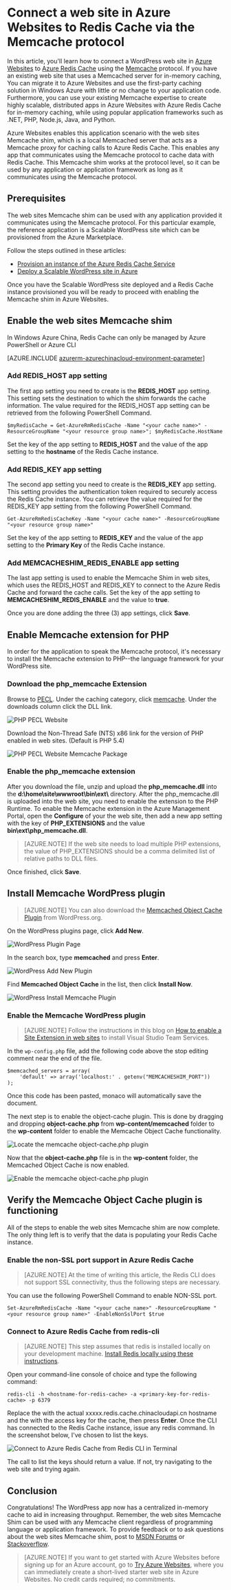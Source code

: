 <properties
	pageTitle="Connect a web site in Azure Websites to Redis Cache via the Memcache protocol | Windows Azure"
	description="Connect a web site in Azure App service to Redis Cache using the Memcache protocol"
	services="app-service\web"
	documentationCenter="php"
	authors="SyntaxC4"
	manager="wpickett"
	editor="riande"/>

<tags
	ms.service="app-service-web"
	ms.date="09/16/2015"
	wacn.date=""/>

# Connect a web site in Azure Websites to Redis Cache via the Memcache protocol

In this article, you'll learn how to connect a WordPress web site in [Azure Websites](/documentation/services/web-sites/) to [Azure Redis Cache][12] using the [Memcache][13] protocol. If you have an existing web site that uses a Memcached server for in-memory caching, You can migrate it to Azure Websites and use the first-party caching solution in Windows Azure with little or no change to your application code. Furthermore, you can use your existing Memcache expertise to create highly scalable, distributed apps in Azure Websites with Azure Redis Cache for in-memory caching, while using popular application frameworks such as .NET, PHP, Node.js, Java, and Python.  

Azure Websites enables this application scenario with the web sites Memcache shim, which is a local Memcached server that acts as a Memcache proxy for caching calls to Azure Redis Cache. This enables any app that communicates using the Memcache protocol to cache data with Redis Cache. This Memcache shim works at the protocol level, so it can be used by any application or application framework as long as it communicates using the Memcache protocol.

## Prerequisites

The web sites Memcache shim can be used with any application provided it communicates using the Memcache protocol. For this particular example, the reference application is a Scalable WordPress site which can be provisioned from the Azure Marketplace.

Follow the steps outlined in these articles:

* [Provision an instance of the Azure Redis Cache Service][1]
* [Deploy a Scalable WordPress site in Azure][0]

Once you have the Scalable WordPress site deployed and a Redis Cache instance provisioned you will be ready to proceed with enabling the Memcache shim in Azure Websites.

## Enable the web sites Memcache shim

In Windows Azure China, Redis Cache can only be managed by Azure PowerShell or Azure CLI

[AZURE.INCLUDE [azurerm-azurechinacloud-environment-parameter](../includes/azurerm-azurechinacloud-environment-parameter.md)]

### Add REDIS_HOST app setting

The first app setting you need to create is the **REDIS\_HOST** app setting. This setting sets the destination to which the shim forwards the cache information. The value required for the REDIS_HOST app setting can be retrieved from the following PowerShell Command.

	$myRedisCache = Get-AzureRmRedisCache -Name "<your cache name>" -ResourceGroupName "<your resource group name>"; $myRedisCache.HostName

Set the key of the app setting to **REDIS\_HOST** and the value of the app setting to the **hostname** of the Redis Cache instance.

### Add REDIS_KEY app setting

The second app setting you need to create is the **REDIS\_KEY** app setting. This setting provides the authentication token required to securely access the Redis Cache instance. You can retrieve the value required for the REDIS_KEY app setting from the following PowerShell Command.

	Get-AzureRmRedisCacheKey -Name "<your cache name>" -ResourceGroupName "<your resource group name>"

Set the key of the app setting to **REDIS\_KEY** and the value of the app setting to the **Primary Key** of the Redis Cache instance.

### Add MEMCACHESHIM_REDIS_ENABLE app setting

The last app setting is used to enable the Memcache Shim in web sites, which uses the REDIS_HOST and REDIS_KEY to connect to the Azure Redis Cache and forward the cache calls. Set the key of the app setting to **MEMCACHESHIM\_REDIS\_ENABLE** and the value to **true**.

Once you are done adding the three (3) app settings, click **Save**.

## Enable Memcache extension for PHP

In order for the application to speak the Memcache protocol, it's necessary to install the Memcache extension to PHP--the language framework for your WordPress site.

### Download the php_memcache Extension

Browse to [PECL][6]. Under the caching category, click [memcache][7]. Under the downloads column click the DLL link.

![PHP PECL Website](./media/web-sites-connect-to-redis-using-memcache-protocol/7-php-pecl-website.png)

Download the Non-Thread Safe (NTS) x86 link for the version of PHP enabled in web sites. (Default is PHP 5.4)

![PHP PECL Website Memcache Package](./media/web-sites-connect-to-redis-using-memcache-protocol/8-php-pecl-memcache-package.png)

### Enable the php_memcache extension

After you download the file, unzip and upload the **php\_memcache.dll** into the **d:\\home\\site\\wwwroot\\bin\\ext\\** directory. After the php_memcache.dll is uploaded into the web site, you need to enable the extension to the PHP Runtime. To enable the Memcache extension in the Azure Management Portal, open the **Configure** of your the web site, then add a new app setting with the key of **PHP\_EXTENSIONS** and the value **bin\\ext\\php_memcache.dll**.

> [AZURE.NOTE] If the web site needs to load multiple PHP extensions, the value of PHP_EXTENSIONS should be a comma delimited list of relative paths to DLL files.

Once finished, click **Save**.

## Install Memcache WordPress plugin

> [AZURE.NOTE] You can also download the [Memcached Object Cache Plugin](https://wordpress.org/plugins/memcached/) from WordPress.org.

On the WordPress plugins page, click **Add New**.

![WordPress Plugin Page](./media/web-sites-connect-to-redis-using-memcache-protocol/10-wordpress-plugin.png)

In the search box, type **memcached** and press **Enter**.

![WordPress Add New Plugin](./media/web-sites-connect-to-redis-using-memcache-protocol/11-wordpress-add-new-plugin.png)

Find **Memcached Object Cache** in the list, then click **Install Now**.

![WordPress Install Memcache Plugin](./media/web-sites-connect-to-redis-using-memcache-protocol/12-wordpress-install-memcache-plugin.png)

### Enable the Memcache WordPress plugin

>[AZURE.NOTE] Follow the instructions in this blog on [How to enable a Site Extension in web sites][8] to install Visual Studio Team Services.

In the `wp-config.php` file, add the following code above the stop editing comment near the end of the file.

	$memcached_servers = array(
		'default' => array('localhost:' . getenv("MEMCACHESHIM_PORT"))
	);


Once this code has been pasted, monaco will automatically save the document.

The next step is to enable the object-cache plugin. This is done by dragging and dropping **object-cache.php** from **wp-content/memcached** folder to the **wp-content** folder to enable the Memcache Object Cache functionality.

![Locate the memcache object-cache.php plugin](./media/web-sites-connect-to-redis-using-memcache-protocol/13-locate-memcache-object-cache-plugin.png)

Now that the **object-cache.php** file is in the **wp-content** folder, the Memcached Object Cache is now enabled.

![Enable the memcache object-cache.php plugin](./media/web-sites-connect-to-redis-using-memcache-protocol/14-enable-memcache-object-cache-plugin.png)

## Verify the Memcache Object Cache plugin is functioning

All of the steps to enable the web sites Memcache shim are now complete. The only thing left is to verify that the data is populating your Redis Cache instance.

### Enable the non-SSL port support in Azure Redis Cache

>[AZURE.NOTE] At the time of writing this article, the Redis CLI does not support SSL connectivity, thus the following steps are necessary.

You can use the following PowerShell Command to enable NON-SSL port.

	Set-AzureRmRedisCache -Name "<your cache name>" -ResourceGroupName "<your resource group name>" -EnableNonSslPort $true

### Connect to Azure Redis Cache from redis-cli

>[AZURE.NOTE] This step assumes that redis is installed locally on your development machine. [Install Redis locally using these instructions][9].

Open your command-line console of choice and type the following command:

	redis-cli -h <hostname-for-redis-cache> -a <primary-key-for-redis-cache> -p 6379

Replace the **<hostname-for-redis-cache>** with the actual xxxxx.redis.cache.chinacloudapi.cn hostname and the **<primary-key-for-redis-cache>** with the access key for the cache, then press **Enter**. Once the CLI has connected to the Redis Cache instance, issue any redis command. In the screenshot below, I've chosen to list the keys.

![Connect to Azure Redis Cache from Redis CLI in Terminal](./media/web-sites-connect-to-redis-using-memcache-protocol/19-redis-cli-terminal.png)

The call to list the keys should return a value. If not, try navigating to the web site and trying again.

## Conclusion

Congratulations! The WordPress app now has a centralized in-memory cache to aid in increasing throughput. Remember, the web sites Memcache Shim can be used with any Memcache client regardless of programming language or application framework. To provide feedback or to ask questions about the web sites Memcache shim, post to [MSDN Forums][10] or [Stackoverflow][11].

>[AZURE.NOTE] If you want to get started with Azure Websites before signing up for an Azure account, go to [Try Azure Websites](https://tryappservice.azure.com/), where you can immediately create a short-lived starter web site in Azure Websites. No credit cards required; no commitments.



[0]: http://bit.ly/1F0m3tw
[1]: http://bit.ly/1t0KxBQ
[2]: http://manage.windowsazure.cn
[3]: http://manage.windowsazure.cn
[4]: /documentation/articles/powershell-install-configure
[5]: /downloads
[6]: http://pecl.php.net
[7]: http://pecl.php.net/package/memcache
[8]: http://blog.syntaxc4.net/post/2015/02/05/how-to-enable-a-site-extension-in-azure-websites.aspx
[9]: http://redis.io/download#installation
[10]: https://social.msdn.microsoft.com/Forums/home?forum=windowsazurewebsitespreview
[11]: http://stackoverflow.com/questions/tagged/azure-web-sites
[12]: /services/cache/
[13]: http://memcached.org
